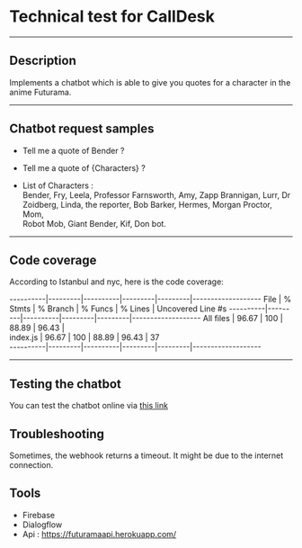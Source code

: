 # Technical test for CallDesk

----------------  
## Description  

Implements a chatbot which is able to give you quotes for a character in the anime Futurama.  

----------------

## Chatbot request samples  

* Tell me a quote of Bender ?  
* Tell me a quote of {Characters} ?  

* List of Characters :  
Bender, Fry, Leela, Professor Farnsworth, Amy, Zapp Brannigan, Lurr,
Dr Zoidberg, Linda, the reporter, Bob Barker, Hermes, Morgan Proctor, Mom,  
Robot Mob, Giant Bender, Kif, Don bot.  

----------------  

## Code coverage  

According to Istanbul and nyc, here is the code coverage:  

----------|---------|----------|---------|---------|-------------------
File      | % Stmts | % Branch | % Funcs | % Lines | Uncovered Line #s 
----------|---------|----------|---------|---------|-------------------
All files |   96.67 |      100 |   88.89 |   96.43 |                   
 index.js |   96.67 |      100 |   88.89 |   96.43 | 37                
----------|---------|----------|---------|---------|-------------------  

----------------  

## Testing the chatbot  

You can test the chatbot online via [this link](https://bot.dialogflow.com/FuturamaBot)  

## Troubleshooting  

Sometimes, the webhook returns a timeout. It might be due to the internet connection.

## Tools  

* Firebase  
* Dialogflow
* Api : <https://futuramaapi.herokuapp.com/>  
